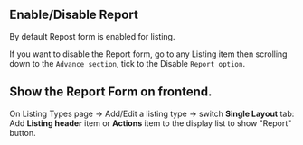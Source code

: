 ## Enable/Disable Report
By default Repost form is enabled for listing.

If you want to disable the Report form, go to any Listing item then scrolling down to the `Advance section`, tick to the Disable `Report option`.


## Show the Report Form on frontend.
On Listing Types page -> Add/Edit a listing type -> switch **Single Layout** tab: 
Add **Listing header** item or **Actions** item to the display list to show "Report" button.


